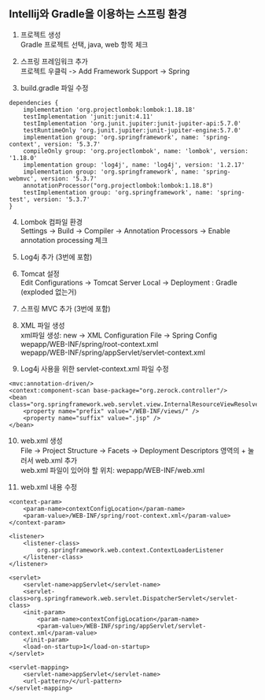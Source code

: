 ## Intellij와 Gradle을 이용하는 스프링 환경

1. 프로젝트 생성   
Gradle 프로젝트 선택, java, web 항목 체크

2. 스프링 프레임워크 추가   
프로젝트 우클릭 -> Add Framework Support -> Spring

3. build.gradle 파일 수정
```
dependencies {
    implementation 'org.projectlombok:lombok:1.18.18'
    testImplementation 'junit:junit:4.11'
    testImplementation 'org.junit.jupiter:junit-jupiter-api:5.7.0'
    testRuntimeOnly 'org.junit.jupiter:junit-jupiter-engine:5.7.0'
    implementation group: 'org.springframework', name: 'spring-context', version: '5.3.7'
    compileOnly group: 'org.projectlombok', name: 'lombok', version: '1.18.0'
    implementation group: 'log4j', name: 'log4j', version: '1.2.17'
    implementation group: 'org.springframework', name: 'spring-webmvc', version: '5.3.7'
    annotationProcessor("org.projectlombok:lombok:1.18.8")
    testImplementation group: 'org.springframework', name: 'spring-test', version: '5.3.7'
}
```
4. Lombok 컴파일 환경   
Settings -> Build -> Compiler -> Annotation Processors -> Enable annotation processing 체크

5. Log4j 추가 (3번에 포함)

6. Tomcat 설정   
Edit Configurations -> Tomcat Server Local -> Deployment : Gradle (exploded 없는거)

7. 스프링 MVC 추가 (3번에 포함)

8. XML 파일 생성   
xml파일 생성: new -> XML Configuration File -> Spring Config   
wepapp/WEB-INF/spring/root-context.xml   
wepapp/WEB-INF/spring/appServlet/servlet-context.xml   

9. Log4j 사용을 위한 servlet-context.xml 파일 수정
```
<mvc:annotation-driven/>
<context:component-scan base-package="org.zerock.controller"/>
<bean class="org.springframework.web.servlet.view.InternalResourceViewResolver">
    <property name="prefix" value="/WEB-INF/views/" />
    <property name="suffix" value=".jsp" />
</bean>
```
10. web.xml 생성   
File -> Project Structure -> Facets -> Deployment Descriptors 영역의 + 눌러서 web.xml 추가   
web.xml 파일이 있어야 할 위치: wepapp/WEB-INF/web.xml   

11. web.xml 내용 수정
```
<context-param>
    <param-name>contextConfigLocation</param-name>
    <param-value>/WEB-INF/spring/root-context.xml</param-value>
</context-param>

<listener>
    <listener-class>
        org.springframework.web.context.ContextLoaderListener
    </listener-class>
</listener>

<servlet>
    <servlet-name>appServlet</servlet-name>
    <servlet-class>org.springframework.web.servlet.DispatcherServlet</servlet-class>
    <init-param>
        <param-name>contextConfigLocation</param-name>
        <param-value>/WEB-INF/spring/appServlet/servlet-context.xml</param-value>
    </init-param>
    <load-on-startup>1</load-on-startup>
</servlet>

<servlet-mapping>
    <servlet-name>appServlet</servlet-name>
    <url-pattern>/</url-pattern>
</servlet-mapping>
```

